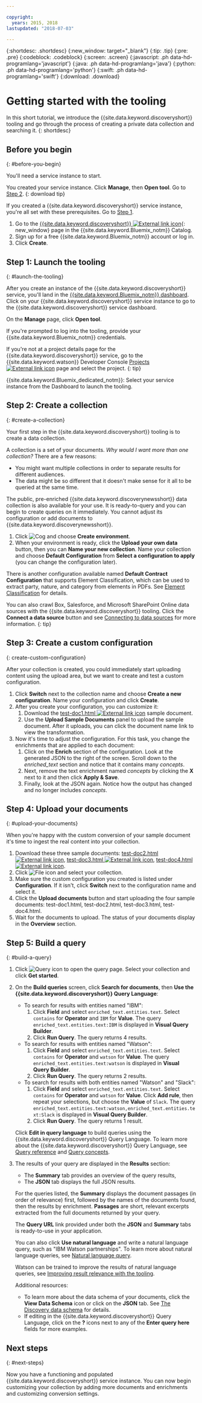 ```yaml
---

copyright:
  years: 2015, 2018
lastupdated: "2018-07-03"

---
```


{:shortdesc: .shortdesc}
{:new_window: target="_blank"}
{:tip: .tip}
{:pre: .pre}
{:codeblock: .codeblock}
{:screen: .screen}
{:javascript: .ph data-hd-programlang='javascript'}
{:java: .ph data-hd-programlang='java'}
{:python: .ph data-hd-programlang='python'}
{:swift: .ph data-hd-programlang='swift'}
{:download: .download}

# Getting started with the tooling

In this short tutorial, we introduce the {{site.data.keyword.discoveryshort}} tooling and go through the process of creating a private data collection and searching it.
{: shortdesc}

## Before you begin
{: #before-you-begin}

You'll need a service instance to start.

<!-- Remove the text marked `download` after there's no g-s tab in the catalog dashboard -->


You created your service instance. Click **Manage**, then **Open tool**. Go to [Step 2](/docs/services/discovery/getting-started-tooling.html#create-a-collection).
{: download tip}

If you created a {{site.data.keyword.discoveryshort}} service instance, you're all set with these prerequisites. Go to [Step 1](/docs/services/discovery/getting-started-tool.html#launch-the-tooling).

1.  Go to the [{{site.data.keyword.discoveryshort}} ![External link icon](../../icons/launch-glyph.svg "External link icon")](https://console.{DomainName}/catalog/services/discovery){: new_window} page in the {{site.data.keyword.Bluemix_notm}} Catalog.
1.  Sign up for a free {{site.data.keyword.Bluemix_notm}} account or log in.
1.  Click **Create**.


## Step 1: Launch the tooling
{: #launch-the-tooling}

After you create an instance of the {{site.data.keyword.discoveryshort}} service, you'll land in the [{{site.data.keyword.Bluemix_notm}} dashboard](https://console.{DomainName}/dashboard). Click on your {{site.data.keyword.discoveryshort}} service instance to go to the {{site.data.keyword.discoveryshort}} service dashboard.

On the **Manage** page, click **Open tool**.

<!-- To do: Add screenshot for developer console -->

If you're prompted to log into the tooling, provide your {{site.data.keyword.Bluemix_notm}} credentials.

If you're not at a project details page for the {{site.data.keyword.discoveryshort}} service, go to the {{site.data.keyword.watson}} Developer Console [Projects ![External link icon](../../icons/launch-glyph.svg "External link icon")](https://console.{DomainName}/developer/watson/projects) page and select the project.
{: tip}

<!-- Remove this text after dedicated instances have the Developer Console: begin -->

{{site.data.keyword.Bluemix_dedicated_notm}}: Select your service instance from the Dashboard to launch the tooling.

<!-- Remove this text after dedicated instances have the Developer Console: end -->

## Step 2: Create a collection
{: #create-a-collection}

Your first step in the {{site.data.keyword.discoveryshort}} tooling is to create a data collection.

A collection is a set of your documents. *Why would I want more than one collection?* There are a few reasons:

- You might want multiple collections in order to separate results for different audiences.
- The data might be so different that it doesn't make sense for it all to be queried at the same time.

The public, pre-enriched {{site.data.keyword.discoverynewsshort}} data collection is also available for your use. It is ready-to-query and you can begin to create queries on it immediately. You cannot adjust its configuration or add documents to {{site.data.keyword.discoverynewsshort}}.

1.  Click ![Cog](images/icon_settings.png)<!-- {width="20" height="20" style="padding-left:5px;padding-right:5px;"} --> and choose **Create environment**.
1.  When your environment is ready, click the **Upload your own data** button, then you can **Name your new collection**. Name your collection and choose **Default Configuration** from **Select a configuration to apply** (you can change the configuration later).

There is another configuration available named **Default Contract Configuration** that supports Element Classification, which can be used to extract party, nature, and category from elements in PDFs. See [Element Classification](/docs/services/discovery/element-classification.html#element-collection) for details.

You can also crawl Box, Salesforce, and Microsoft SharePoint Online data sources with the {{site.data.keyword.discoveryshort}} tooling. Click the **Connect a data source** button and see [Connecting to data sources](/docs/services/discovery/connect.html) for more information.
{: tip}

## Step 3: Create a custom configuration
{: create-custom-configuration}

After your collection is created, you could immediately start uploading content using the upload area, but we want to create and test a custom configuration.

1.  Click **Switch** next to the collection name and choose **Create a new configuration**. Name your configuration and click **Create**.
1.  After you create your configuration, you can customize it:
    1.  Download the <a target="_blank" href="https://watson-developer-cloud.github.io/doc-tutorial-downloads/discovery/test-doc1.html" download>test-doc1.html <img src="../../icons/launch-glyph.svg" alt="External link icon" title="External link icon" class="style-scope doc-content"></a> sample document.
    1.  Use the **Upload Sample Documents** panel to upload the sample document. After it uploads, you can click the document name link to view the transformation.
1.  Now it's time to adjust the configuration. For this task, you change the enrichments that are applied to each document:
    1.  Click on the **Enrich** section of the configuration. Look at the generated JSON to the right of the screen. Scroll down to the *enriched_text* section and notice that it contains many *concepts*.
    1.  Next, remove the text enrichment named *concepts* by clicking the **X** next to it and then click **Apply & Save**.
    1.  Finally, look at the JSON again. Notice how the output has changed and no longer includes *concepts*.

## Step 4: Upload your documents
{: #upload-your-documents}

When you're happy with the custom conversion of your sample document it's time to ingest the real content into your collection.

1. Download these three sample documents: <a target="_blank" href="https://watson-developer-cloud.github.io/doc-tutorial-downloads/discovery/test-doc2.html" download>test-doc2.html <img src="../../icons/launch-glyph.svg" alt="External link icon" title="External link icon" class="style-scope doc-content"></a>, <a target="_blank" href="https://watson-developer-cloud.github.io/doc-tutorial-downloads/discovery/test-doc3.html" download>test-doc3.html <img src="../../icons/launch-glyph.svg" alt="External link icon" title="External link icon" class="style-scope doc-content"></a>, <a target="_blank" href="https://watson-developer-cloud.github.io/doc-tutorial-downloads/discovery/test-doc4.html" download>test-doc4.html <img src="../../icons/launch-glyph.svg" alt="External link icon" title="External link icon" class="style-scope doc-content"></a>.
1.  Click ![File icon](images/icon_yourData.png)<!-- {width="20" height="20" style="padding-left:5px;padding-right:5px;"} --> and select your collection.
1.  Make sure the custom configuration you created is listed under **Configuration**. If it isn't, click **Switch** next to the configuration name and select it.
1.  Click the **Upload documents** button and start uploading the four sample documents: test-doc1.html, test-doc2.html, test-doc3.html, test-doc4.html.
1.  Wait for the documents to upload. The status of your documents display in the **Overview** section.

## Step 5: Build a query
{: #build-a-query}

1.  Click ![Query icon](images/search_icon.svg)<!-- {width="20" height="20" style="padding-left:5px;padding-right:5px;"} --> to open the query page. Select your collection and click **Get started**.
1.  On the **Build queries** screen, click **Search for documents**, then **Use the {{site.data.keyword.discoveryshort}} Query Language**:
    - To search for results with entities named "IBM":
        1.  Click **Field** and select `enriched_text.entities.text`. Select `contains` for **Operator** and `IBM` for **Value**. The query `enriched_text.entities.text:IBM` is displayed in **Visual Query Builder**.
        1.  Click **Run Query**. The query returns 4 results.
    - To search for results with entities named "Watson":
        1.  Click **Field** and select `enriched_text.entities.text`. Select `contains` for  **Operator** and `watson` for **Value**. The query `enriched_text.entities.text:watson` is displayed in **Visual Query Builder**.
        1.  Click **Run Query**. The query returns 2 results.
    - To search for results with both entities named "Watson" and "Slack":
        1.  Click **Field** and select `enriched_text.entities.text`. Select `contains` for **Operator** and `watson` for **Value**. Click **Add rule**, then repeat your selections, but choose the **Value** of `Slack`. The query `enriched_text.entities.text:watson,enriched_text.entities.text:Slack` is displayed in **Visual Query Builder**.
        1.  Click **Run Query**. The query returns 1 result.

    Click **Edit in query language** to build queries using the {{site.data.keyword.discoveryshort}} Query Language. To learn more about the {{site.data.keyword.discoveryshort}} Query Language, see [Query reference](/docs/services/discovery/query-reference.html) and [Query concepts](/docs/services/discovery/using.html).
1.  The results of your query are displayed in the **Results** section:
    - The **Summary** tab provides an overview of the query results,
    - The **JSON** tab displays the full JSON results.

    For the queries listed, the **Summary**  displays the document passages (in order of relevance) first, followed by the names of the documents found, then the results by enrichment. **Passages** are short, relevant excerpts extracted from the full documents returned by your query.

    The **Query URL** link provided under both the **JSON** and **Summary** tabs is ready-to-use in your application.

    You can also click **Use natural language** and write a natural language query, such as "IBM Watson partnerships". To learn more about natural language queries, see [Natural language query](/docs/services/discovery/query-parameters.html#nlq).

    Watson can be trained to improve the results of natural language queries, see [Improving result relevance with the tooling](/docs/services/discovery/train-tooling.html).

    Additional resources:
    - To learn more about the data schema of your documents, click the **View Data Schema** icon or click on the **JSON** tab. See [The Discovery data schema](/docs/services/discovery/using.html#discovery-schema) for details.
    - If editing in the {{site.data.keyword.discoveryshort}} Query Language, click on the **?** icons next to any of the **Enter query here** fields for more examples.

## Next steps
{: #next-steps}

Now you have a functioning and populated {{site.data.keyword.discoveryshort}} service instance. You can now begin customizing your collection by adding more documents and enrichments and customizing conversion settings.
